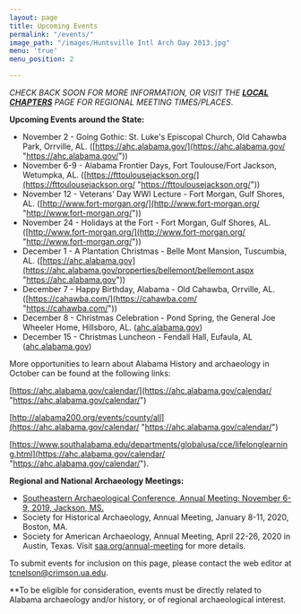 ```yaml
---
layout: page
title: Upcoming Events
permalink: "/events/"
image_path: "/images/Huntsville Intl Arch Day 2013.jpg"
menu: 'true'
menu_position: 2

---
```

_CHECK BACK SOON FOR MORE INFORMATION, OR VISIT THE_ [**_LOCAL CHAPTERS_**](https://alabamaarchaeology.org/local-chapters/) _PAGE FOR REGIONAL MEETING TIMES/PLACES_.

**Upcoming Events around the State:**

* November 2 - Going Gothic: St. Luke's Episcopal Church, Old Cahawba  Park, Orrville, AL. ([https://ahc.alabama.gov/](https://ahc.alabama.gov/ "https://ahc.alabama.gov/"))
* November 6-9 - Alabama Frontier Days, Fort Toulouse/Fort Jackson, Wetumpka, AL. ([https://fttoulousejackson.org/](https://fttoulousejackson.org/ "https://fttoulousejackson.org/"))
* November 12 - Veterans' Day WWI Lecture - Fort Morgan, Gulf Shores, AL. ([http://www.fort-morgan.org/](http://www.fort-morgan.org/ "http://www.fort-morgan.org/"))
* November 24 - Holidays at the Fort - Fort Morgan, Gulf Shores, AL. ([http://www.fort-morgan.org/](http://www.fort-morgan.org/ "http://www.fort-morgan.org/"))
* December 1 - A Plantation Christmas - Belle Mont Mansion, Tuscumbia, AL. ([https://ahc.alabama.gov](https://ahc.alabama.gov/properties/bellemont/bellemont.aspx "https://ahc.alabama.gov"))
* December 7 - Happy Birthday, Alabama - Old Cahawba, Orrville, AL. ([https://cahawba.com/](https://cahawba.com/ "https://cahawba.com/"))
* December 8 - Christmas Celebration - Pond Spring, the General Joe Wheeler Home, Hillsboro, AL. ([ahc.alabama.gov](https://ahc.alabama.gov/properties/pondspring/pondspring.aspx))
* December 15 - Christmas Luncheon - Fendall Hall, Eufaula, AL ([ahc.alabama.gov](https://ahc.alabama.gov/properties/fendall/fendall.aspx))

More opportunities to learn about Alabama History and archaeology in October can be found at the following links:

[https://ahc.alabama.gov/calendar/](https://ahc.alabama.gov/calendar/ "https://ahc.alabama.gov/calendar/")

[http://alabama200.org/events/county/all](https://ahc.alabama.gov/calendar/ "https://ahc.alabama.gov/calendar/")

[https://www.southalabama.edu/departments/globalusa/cce/lifelonglearning.html](https://ahc.alabama.gov/calendar/ "https://ahc.alabama.gov/calendar/").

**Regional and National Archaeology Meetings:**

* [Southeastern Archaeological Conference, Annual Meeting: November 6-9, 2019, Jackson, MS.](https://www.southeasternarchaeology.org/)
* Society for Historical Archaeology, Annual Meeting, January 8-11, 2020, Boston, MA.
* Society for American Archaeology, Annual Meeting, April 22-26, 2020 in Austin, Texas. Visit [saa.org/annual-meeting](http://saa.org/annual-meeting) for more details.

To submit events for inclusion on this page, please contact the web editor at tcnelson@crimson.ua.edu.

\**To be eligible for consideration, events must be directly related to Alabama archaeology and/or history, or of regional archaeological interest.